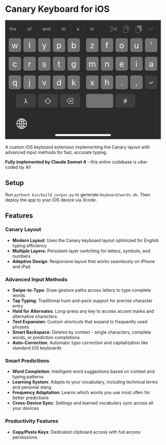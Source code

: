 # Canary Keyboard for iOS

![Canary keyboard running on iOS showing the custom layout with word suggestions](screenshot.png)

A custom iOS keyboard extension implementing the Canary layout with advanced input methods for fast, accurate typing.

**Fully implemented by Claude Sonnet 4** - this entire codebase is vibe-coded by AI!

## Setup

Run `python3 bin/build_corpus.py` to generate `Keyboard/words.db`. Then deploy
the app to your iOS device via Xcode.

## Features

### Canary Layout
- **Modern Layout**: Uses the Canary keyboard layout optimized for English typing efficiency
- **Multiple Layers**: Persistent layer switching for letters, symbols, and numbers
- **Adaptive Design**: Responsive layout that works seamlessly on iPhone and iPad

### Advanced Input Methods
- **Swipe-to-Type**: Draw gesture paths across letters to type complete words
- **Tap Typing**: Traditional hunt-and-peck support for precise character entry
- **Hold for Alternates**: Long-press any key to access accent marks and alternative characters
- **Text Expansion**: Custom shortcuts that expand to frequently used phrases
- **Smart Backspace**: Deletes by context - single characters, complete words, or prediction completions
- **Auto-Correction**: Automatic typo correction and capitalization like standard iOS keyboards

### Smart Predictions
- **Word Completion**: Intelligent word suggestions based on context and typing patterns
- **Learning System**: Adapts to your vocabulary, including technical terms and personal slang
- **Frequency Adaptation**: Learns which words you use most often for better predictions
- **Cross-Device Sync**: Settings and learned vocabulary sync across all your devices

### Productivity Features
- **Copy/Paste Keys**: Dedicated clipboard access with full access permissions
